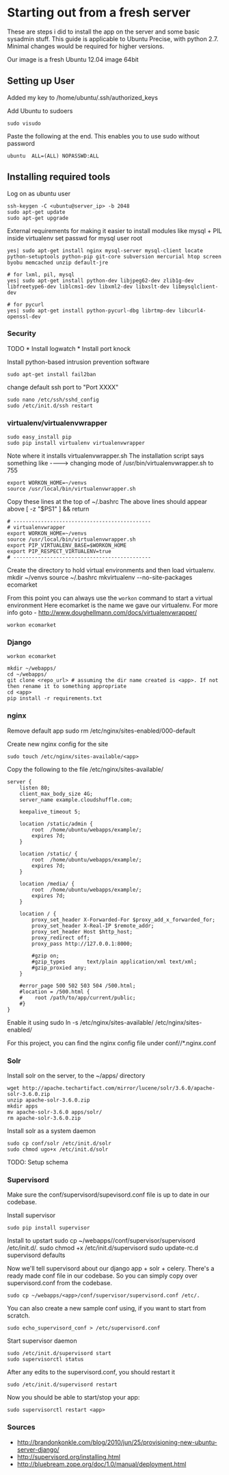 # Starting out from a fresh server #

These are steps i did to install the app on the server and some basic sysadmin stuff. This guide is applicable to Ubuntu Precise, with python 2.7. Minimal changes would be required for higher versions.

Our image is a fresh Ubuntu 12.04 image 64bit

## Setting up User ##
Added my key to /home/ubuntu/.ssh/authorized_keys

Add Ubuntu to sudoers

    sudo visudo

Paste the following at the end. This enables you to use sudo without password

    ubuntu  ALL=(ALL) NOPASSWD:ALL


## Installing required tools ##

Log on as ubuntu user

    ssh-keygen -C <ubuntu@server_ip> -b 2048
    sudo apt-get update
    sudo apt-get upgrade


External requirements for making it easier to install modules like mysql + PIL inside virtualenv
set passwd for mysql user root

    yes| sudo apt-get install nginx mysql-server mysql-client locate python-setuptools python-pip git-core subversion mercurial htop screen byobu memcached unzip default-jre

    # for lxml, pil, mysql
    yes| sudo apt-get install python-dev libjpeg62-dev zlib1g-dev libfreetype6-dev liblcms1-dev libxml2-dev libxslt-dev libmysqlclient-dev

    # for pycurl
    yes| sudo apt-get install python-pycurl-dbg librtmp-dev libcurl4-openssl-dev


### Security ###

TODO
    * Install logwatch
    * Install port knock


Install python-based intrusion prevention software

    sudo apt-get install fail2ban


change default ssh port to "Port XXXX"

    sudo nano /etc/ssh/sshd_config
    sudo /etc/init.d/ssh restart


### virtualenv/virtualenvwrapper ###

    sudo easy_install pip
    sudo pip install virtualenv virtualenvwrapper

Note where it installs virtualenvwrapper.sh
The installation script says something like ----> changing mode of /usr/bin/virtualenvwrapper.sh to 755

    export WORKON_HOME=~/venvs
    source /usr/local/bin/virtualenvwrapper.sh

Copy these lines at the top of ~/.bashrc
The above lines should appear above [ -z "$PS1" ] && return

    # ---------------------------------------------
    # virtualenvwrapper
    export WORKON_HOME=~/venvs
    source /usr/local/bin/virtualenvwrapper.sh
    export PIP_VIRTUALENV_BASE=$WORKON_HOME
    export PIP_RESPECT_VIRTUALENV=true
    # ---------------------------------------------

Create the directory to hold virtual environments and then load virtualenv.
    mkdir ~/venvs
    source ~/.bashrc
    mkvirtualenv --no-site-packages ecomarket

From this point you can always use the ``workon`` command to start a virtual environment
Here ecomarket is the name we gave our virtualenv. For more info goto - http://www.doughellmann.com/docs/virtualenvwrapper/

    workon ecomarket


### Django ###

    workon ecomarket

    mkdir ~/webapps/
    cd ~/webapps/
    git clone <repo_url> # assuming the dir name created is <app>. If not then rename it to something appropriate
    cd <app>
    pip install -r requirements.txt


### nginx ###

Remove default app
    sudo rm /etc/nginx/sites-enabled/000-default

Create new nginx config for the site

    sudo touch /etc/nginx/sites-available/<app>

Copy the following to the file /etc/nginx/sites-available/<app>

    server {
        listen 80;
        client_max_body_size 4G;
        server_name example.cloudshuffle.com;

        keepalive_timeout 5;

        location /static/admin {
            root  /home/ubuntu/webapps/example/;
            expires 7d;
        }

        location /static/ {
            root  /home/ubuntu/webapps/example/;
            expires 7d;
        }

        location /media/ {
            root  /home/ubuntu/webapps/example/;
            expires 7d;
        }

        location / {
            proxy_set_header X-Forwarded-For $proxy_add_x_forwarded_for;
            proxy_set_header X-Real-IP $remote_addr;
            proxy_set_header Host $http_host;
            proxy_redirect off;
            proxy_pass http://127.0.0.1:8000;

            #gzip on;
            #gzip_types       text/plain application/xml text/xml;
            #gzip_proxied any;
        }

        #error_page 500 502 503 504 /500.html;
        #location = /500.html {
        #    root /path/to/app/current/public;
        #}
    }

Enable it using
    sudo ln -s /etc/nginx/sites-available/<app> /etc/nginx/sites-enabled/<app>

For this project, you can find the nginx config file under conf/<env>/*.nginx.conf


### Solr ###

Install solr on the server, to the ~/apps/ directory

    wget http://apache.techartifact.com/mirror/lucene/solr/3.6.0/apache-solr-3.6.0.zip
    unzip apache-solr-3.6.0.zip
    mkdir apps
    mv apache-solr-3.6.0 apps/solr/
    rm apache-solr-3.6.0.zip

Install solr as a system daemon

    sudo cp conf/solr /etc/init.d/solr
    sudo chmod ugo+x /etc/init.d/solr

TODO: Setup schema


### Supervisord ###

Make sure the conf/supervisord/supevisord.conf file is up to date in our codebase.

Install supervisor

    sudo pip install supervisor


Install to upstart
    sudo cp ~/webapps/<app>/conf/supervisor/supervisord /etc/init.d/.
    sudo chmod +x /etc/init.d/supervisord
    sudo update-rc.d supervisord defaults


Now we'll tell supervisord about our django app + solr + celery.
There's a ready made conf file in our codebase. So you can simply
copy over supervisord.conf from the codebase.

    sudo cp ~/webapps/<app>/conf/supervisor/supervisord.conf /etc/.


You can also create a new sample conf using, if you want to start from scratch.

    sudo echo_supervisord_conf > /etc/supervisord.conf


Start supervisor daemon

    sudo /etc/init.d/supervisord start
    sudo supervisorctl status


After any edits to the supervisord.conf, you should restart it

    sudo /etc/init.d/supervisord restart


Now you should be able to start/stop your app:

    sudo supervisorctl restart <app>


### Sources ###

* http://brandonkonkle.com/blog/2010/jun/25/provisioning-new-ubuntu-server-django/
* http://supervisord.org/installing.html
* http://bluebream.zope.org/doc/1.0/manual/deployment.html
